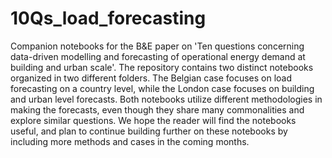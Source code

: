 # 10Qs_load_forecasting
Companion notebooks for the B&amp;E paper on 'Ten questions concerning data-driven modelling and forecasting of operational energy demand at building and urban scale'.
The repository contains two distinct notebooks organized in two different folders. The Belgian case focuses on load forecasting on a country level, while the London case focuses on building and urban level forecasts. Both notebooks utilize different methodologies in making the forecasts, even though they share many commonalities and explore similar questions. 
We hope the reader will find the notebooks useful, and plan to continue building further on these notebooks by including more methods and cases in the coming months.
